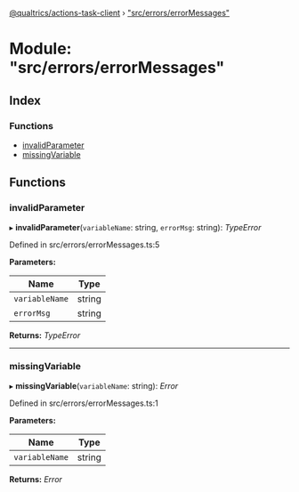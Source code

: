 [@qualtrics/actions-task-client](../globals.md) › ["src/errors/errorMessages"](_src_errors_errormessages_.md)

# Module: "src/errors/errorMessages"

## Index

### Functions

* [invalidParameter](_src_errors_errormessages_.md#invalidparameter)
* [missingVariable](_src_errors_errormessages_.md#missingvariable)

## Functions

###  invalidParameter

▸ **invalidParameter**(`variableName`: string, `errorMsg`: string): *TypeError*

Defined in src/errors/errorMessages.ts:5

**Parameters:**

Name | Type |
------ | ------ |
`variableName` | string |
`errorMsg` | string |

**Returns:** *TypeError*

___

###  missingVariable

▸ **missingVariable**(`variableName`: string): *Error*

Defined in src/errors/errorMessages.ts:1

**Parameters:**

Name | Type |
------ | ------ |
`variableName` | string |

**Returns:** *Error*
